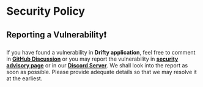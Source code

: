 # Security Policy
## Reporting a Vulnerability❗

If you have found a vulnerability in **Drifty application**, feel free to comment in [**GitHub Discussion**](https://github.com/SaptarshiSarkar12/Drifty/discussions/79) or you may report the vulnerability in [**security advisory page**](https://github.com/SaptarshiSarkar12/Drifty/security/advisories/new) or in our [**Discord Server**](https://discord.gg/DeT4jXPfkG).
We shall look into the report as soon as possible.
Please provide adequate details so that we may resolve it at the earliest.
